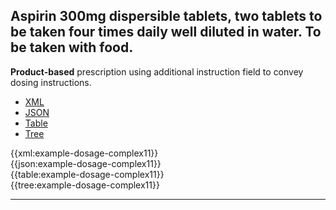 ## Aspirin 300mg dispersible tablets, two tablets to be taken four times daily well diluted in water. To be taken with food.

<div class="nhsd-a-box nhsd-a-box--bg-light-blue nhsd-!t-margin-bottom-6 nhsd-t-body">
    <strong>Product-based</strong> prescription using additional instruction field to convey dosing instructions.
</div>

<!--// start of code snippet -->
<div>
    <ul class="nav nav-tabs" role="tablist">
      <li role="presentation" class="active">
        <a href="#xml-3" aria-controls="xml" role="tab" data-toggle="tab">XML</a>
      </li>
      <li role="presentation">
        <a href="#json-3" aria-controls="json" role="tab" data-toggle="tab">JSON</a>
      </li>
        <li role="presentation">
        <a href="#table-3" aria-controls="table" role="tab" data-toggle="tab">Table</a>
      </li>
      <li role="presentation">
        <a href="#tree-3" aria-controls="tree" role="tab" data-toggle="tab">Tree</a>
      </li>
  </ul>

  <!-- Tab panes -->
  <div class="tab-content snippet">
    <div role="tabpanel" class="tab-pane active" id="xml-3">
      {{xml:example-dosage-complex11}}
    </div>
    <div role="tabpanel" class="tab-pane" id="json-3">
      {{json:example-dosage-complex11}}
    </div>
    <div role="tabpanel" class="tab-pane" id="table-3">
      {{table:example-dosage-complex11}}
    </div>
    <div role="tabpanel" class="tab-pane" id="tree-3">
      {{tree:example-dosage-complex11}}
    </div>
  </div>
</div>
<!--// end of code snippet -->

---